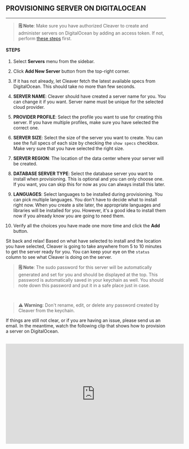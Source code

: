 ## PROVISIONING SERVER ON DIGITALOCEAN

---

> **🗒 Note**: Make sure you have authorized Cleaver to create and administer servers on DigitalOcean by adding an access token. If not, perform [these steps][1] first.

#### STEPS

1. Select **Servers** menu from the sidebar.

2. Click **Add New Server** button from the top-right corner.

3. If it has not already, let Cleaver fetch the latest available specs from DigitalOcean. This should take no more than few seconds.

4. **SERVER NAME**: Cleaver should have created a server name for you. You can change it if you want. Server name must be unique for the selected cloud provider.

5. **PROVIDER PROFILE**: Select the profile you want to use for creating this server. If you have multiple profiles, make sure you have selected the correct one.

6. **SERVER SIZE**: Select the size of the server you want to create. You can see the full specs of each size by checking the `show specs` checkbox. Make very sure that you have selected the right size.

7. **SERVER REGION**: The location of the data center where your server will be created.

8. **DATABASE SERVER TYPE**: Select the database server you want to install when provisioning. This is optional and you can only choose one. If you want, you can skip this for now as you can always install this later.

9. **LANGUAGES**: Select languages to be installed during provisioning. You can pick multiple languages. You don't have to decide what to install right now. When you create a site later, the appropriate languages and libraries will be installed for you. However, it's a good idea to install them now if you already know you are going to need them.

10. Verify all the choices you have made one more time and click the **Add** button.

Sit back and relax! Based on what have selected to install and the location you have selected, Cleaver is going to take anywhere from 5 to 10 minutes to get the server ready for you. You can keep your eye on the `status` column to see what Cleaver is doing on the server.

> **🗒 Note**: The sudo password for this server will be automatically generated and set for you and should be displayed at the top. This password is automatically saved in your keychain as well. You should note down this password and put it in a safe place just in case.

<br/>

> **⚠️ Warning**: Don't rename, edit, or delete any password created by Cleaver from the keychain.

If things are still not clear, or if you are having an issue, please send us an email. In the meantime, watch the following clip that shows how to provision a server on DigitalOcean.

<br/>

<iframe width="560" height="315" src="https://www.youtube-nocookie.com/embed/Ly9POjhqpDY?rel=0&amp;showinfo=0" frameborder="0" allowfullscreen></iframe>
  
[1]: /cloud-providers/digitalocean.md